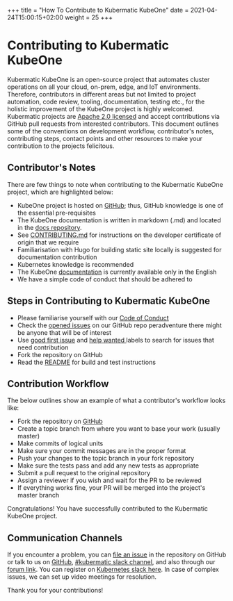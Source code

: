 +++
title = "How To Contribute to Kubermatic KubeOne"
date = 2021-04-24T15:00:15+02:00
weight = 25
+++


# Contributing to Kubermatic KubeOne

Kubermatic KubeOne is an open-source project that automates cluster operations on all your cloud, on-prem, edge, and IoT environments. Therefore, contributors in different areas but not limited to project automation, code review, tooling, documentation, testing etc., for the holistic improvement of the KubeOne project is highly welcomed. Kubermatic projects are [Apache 2.0 licensed](https://github.com/kubermatic/kubermatic/blob/master/LICENSE) and accept contributions via GitHub pull requests from interested contributors. This document outlines some of the conventions on development workflow, contributor's notes, contributing steps, contact points and other resources to make your contribution to the projects felicitous.


## Contributor's Notes

There are few things to note when contributing to the Kubermatic KubeOne project, which are highlighted below:



*   KubeOne project is hosted on [GitHub](https://github.com/kubermatic/kubeone); thus, GitHub knowledge is one of the essential pre-requisites 
*   The KubeOne documentation is written in markdown (.md) and located in the [docs repository](https://github.com/kubermatic/docs/tree/master/content/kubeone).
*   See [CONTRIBUTING.md](https://github.com/kubermatic/kubermatic/blob/master/CONTRIBUTING.md) for instructions on the developer certificate of origin that we require
*   Familiarisation with Hugo for building static site locally is suggested for documentation contribution
*   Kubernetes knowledge is recommended
*   The KubeOne [documentation](https://github.com/kubermatic/kubeone) is currently available only in the English  
*   We have a simple code of conduct that should be adhered to

## Steps in Contributing to Kubermatic KubeOne

*   Please familiarise yourself with our [Code of Conduct](https://github.com/kubermatic/kubermatic/blob/master/CODE_OF_CONDUCT.md)
*   Check the [opened issues](https://github.com/kubermatic/kubeone/issues) on our GitHub repo peradventure there might be anyone that will be of interest
*   Use [good first issue](https://github.com/kubermatic/kubeone/labels/good%20first%20issue) and [ help wanted ](https://github.com/kubermatic/kubeone/labels/help%20wanted) labels to search for issues that need contribution
*   Fork the repository on GitHub
*   Read the [README](https://github.com/kubermatic/kubeone#readme) for build and test instructions

## Contribution Workflow


The below outlines show an example of what a contributor's workflow looks like:



*   Fork the repository on [GitHub](https://github.com/kubermatic/kubeone)
*   Create a topic branch from where you want to base your work (usually master)
*   Make commits of logical units
*   Make sure your commit messages are in the proper format
*   Push your changes to the topic branch in your fork repository
*   Make sure the tests pass and add any new tests as appropriate
*   Submit a pull request to the original repository
*   Assign a reviewer if you wish and wait for the PR to be reviewed 
*   If everything works fine, your PR will be merged into the project's master branch

Congratulations! You have successfully contributed to the Kubermatic KubeOne project. 

## Communication Channels

If you encounter a problem, you can [file an issue](https://github.com/kubermatic/kubeone/issues) in the repository on GitHub or talk to us on [GitHub](https://github.com/kubermatic/kubeone/discussions), [#kubermatic slack channel](https://kubernetes.slack.com/messages/CNEV2UMT7), and also through our [forum link](https://forum.kubermatic.com/c/kubeone/7). You can register on [Kubernetes slack here](http://slack.k8s.io/). In case of complex issues, we can set up video meetings for resolution. 

Thank you for your contributions!





